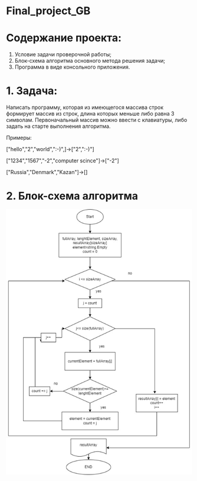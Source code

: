 # Final_project_GB

# Содержание проекта:

1. Условие задачи проверочной работы;
2. Блок-схема алгоритма основного метода решения задачи;
3. Программа в виде консольного приложения.



# 1. Задача:
Написать программу, которая из имеющегося массива строк формирует массив из строк, длина которых меньше либо равна 3 символам. Первоначальный массив можно ввести с клавиатуры, либо задать на старте выполнения алгоритма.

Примеры:

["hello","2","world",":-)",]->["2",":-)"]

["1234","1567","-2","computer scince"]->["-2"]

["Russia","Denmark","Kazan"]->[]

# 2. Блок-схема алгоритма

![блок-схема](final_project.jpg)





